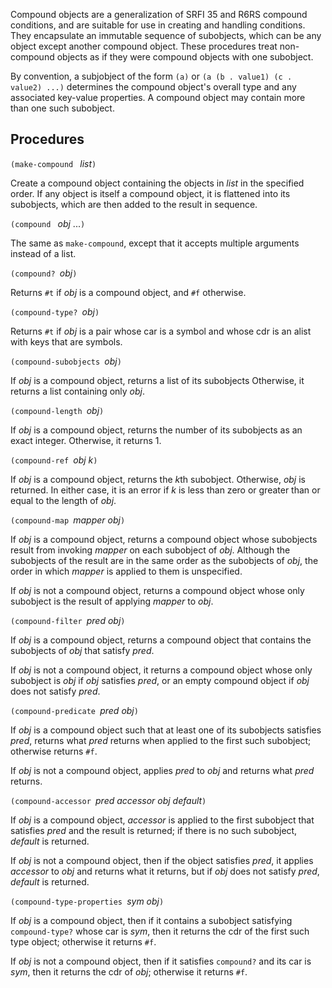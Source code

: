 Compound objects are a generalization of SRFI 35 and R6RS compound conditions,
and are suitable for use in creating and handling conditions.
They encapsulate an immutable sequence of subobjects, which can be
any object except another compound object.  These procedures treat
non-compound objects as if they were compound objects with one subobject.

By convention, a subjobject of the form `(a)` or `(a (b . value1) (c . value2) ...)`
determines the compound object's overall type and any associated key-value properties.
A compound object may contain more than one such subobject.

## Procedures

`(make-compound ` *list*`)`

Create a compound object containing the objects in *list* in the specified order.
If any object is itself a compound object, it is flattened into its subobjects,
which are then added to the result in sequence.

`(compound ` *obj* ...`)`

The same as `make-compound`,
except that it accepts multiple arguments instead of a list.

`(compound? `*obj*`)`

Returns `#t` if *obj* is a compound object, and `#f` otherwise.

`(compound-type? `*obj*`)`

Returns `#t` if *obj* is a pair whose car is a symbol
and whose cdr is an alist with keys that are symbols.

`(compound-subobjects `*obj*`)`

If *obj* is a compound object, returns a list of its subobjects
Otherwise, it returns a list containing only *obj*.

`(compound-length `*obj*`)`

If *obj* is a compound object, returns the number of its subobjects as an exact
integer.  Otherwise, it returns 1.

`(compound-ref `*obj k*`)`

If *obj* is a compound object, returns the *k*th subobject.  Otherwise,
*obj* is returned.  In either case, it is an error if *k* is less than
zero or greater than or equal to the length of *obj*.

`(compound-map `*mapper obj*`)`

If *obj* is a compound object, returns a compound object
whose subobjects result from invoking *mapper* on each subobject of *obj*.
Although the subobjects of the result are in the same order as the subobjects of *obj*,
the order in which *mapper* is applied to them is unspecified.

If *obj* is not a compound object, returns a compound object
whose only subobject is the result of applying *mapper* to *obj*.

`(compound-filter `*pred obj*`)`

If *obj* is a compound object, returns a compound object
that contains the subobjects of *obj* that satisfy *pred*.

If *obj* is not a compound object, it returns a compound object
whose only subobject is *obj* if *obj* satisfies *pred*,
or an empty compound object if *obj* does not satisfy *pred*.

`(compound-predicate `*pred obj*`)`

If *obj* is a compound
object such that at least one of its subobjects satisfies *pred*,
returns what *pred* returns when applied to the first such subobject;
otherwise returns `#f`.

If *obj* is not a compound object, applies *pred* to *obj* and
returns what *pred* returns.

`(compound-accessor `*pred accessor obj default*`)`

If *obj* is a compound object, *accessor* is applied to
the first subobject that satisfies *pred* and the result is returned;
if there is no such subobject, *default* is returned.

If *obj* is not a compound object, then if the object satisfies *pred*,
it applies *accessor* to *obj* and returns what it returns,
but if *obj* does not satisfy *pred*, *default* is returned.

`(compound-type-properties `*sym obj*`)`

If *obj* is a compound object, then if it contains a subobject
satisfying `compound-type?` whose car is *sym*, then it
returns the cdr of the first such type object; otherwise it returns `#f`.

If *obj* is not a compound object, then if it satisfies `compound?`
and its car is *sym*, then it returns the cdr of *obj*; otherwise it returns `#f`.
